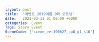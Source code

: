 ```yaml
---
layout: post
title:  "이벤트_2019여름_0화_오프닝"
date:   2021-03-11 01:00:00 +0000
categories: Event
Tags: Story Event
SceneCode: ["scene_evt190627_cp0_q1_s10"]
---
```

